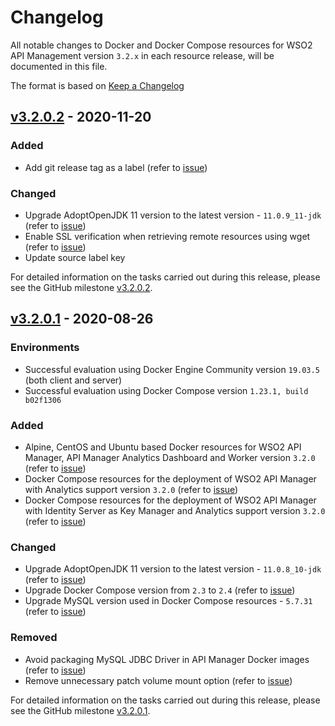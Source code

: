 # Changelog

All notable changes to Docker and Docker Compose resources for WSO2 API Management version `3.2.x` in each resource release, will be documented in this file.

The format is based on [Keep a Changelog](https://keepachangelog.com/en/1.0.0/)

## [v3.2.0.2] - 2020-11-20

### Added
- Add git release tag as a label (refer to [issue](https://github.com/wso2/docker-apim/issues/338))

### Changed
- Upgrade AdoptOpenJDK 11 version to the latest version - `11.0.9_11-jdk` (refer to [issue](https://github.com/wso2/docker-apim/issues/377))
- Enable SSL verification when retrieving remote resources using wget (refer to [issue](https://github.com/wso2/docker-apim/issues/345))
- Update source label key

For detailed information on the tasks carried out during this release, please see the GitHub milestone
[v3.2.0.2](https://github.com/wso2/docker-apim/milestone/21).

## [v3.2.0.1] - 2020-08-26

### Environments

- Successful evaluation using Docker Engine Community version `19.03.5` (both client and server)
- Successful evaluation using Docker Compose version `1.23.1, build b02f1306`

### Added

- Alpine, CentOS and Ubuntu based Docker resources for WSO2 API Manager, API Manager Analytics Dashboard and Worker version `3.2.0` (refer to [issue](https://github.com/wso2/docker-apim/issues/313))
- Docker Compose resources for the deployment of WSO2 API Manager with Analytics support version `3.2.0` (refer to [issue](https://github.com/wso2/docker-apim/issues/314))
- Docker Compose resources for the deployment of WSO2 API Manager with Identity Server as Key Manager and Analytics support version `3.2.0` (refer to [issue](https://github.com/wso2/docker-apim/issues/314))

### Changed

- Upgrade AdoptOpenJDK 11 version to the latest version - `11.0.8_10-jdk` (refer to [issue](https://github.com/wso2/docker-apim/issues/336))
- Upgrade Docker Compose version from `2.3` to `2.4` (refer to [issue](https://github.com/wso2/docker-apim/issues/323))
- Upgrade MySQL version used in Docker Compose resources - `5.7.31` (refer to [issue](https://github.com/wso2/docker-apim/issues/322))

### Removed

- Avoid packaging MySQL JDBC Driver in API Manager Docker images (refer to [issue](https://github.com/wso2/docker-apim/issues/321))
- Remove unnecessary patch volume mount option (refer to [issue](https://github.com/wso2/docker-apim/issues/317))

For detailed information on the tasks carried out during this release, please see the GitHub milestone
[v3.2.0.1](https://github.com/wso2/docker-apim/milestone/17).

[v3.2.0.1]: https://github.com/wso2/docker-apim/compare/v3.1.0.3...v3.2.0.1
[v3.2.0.2]: https://github.com/wso2/docker-apim/compare/v3.2.0.1...v3.2.0.2

